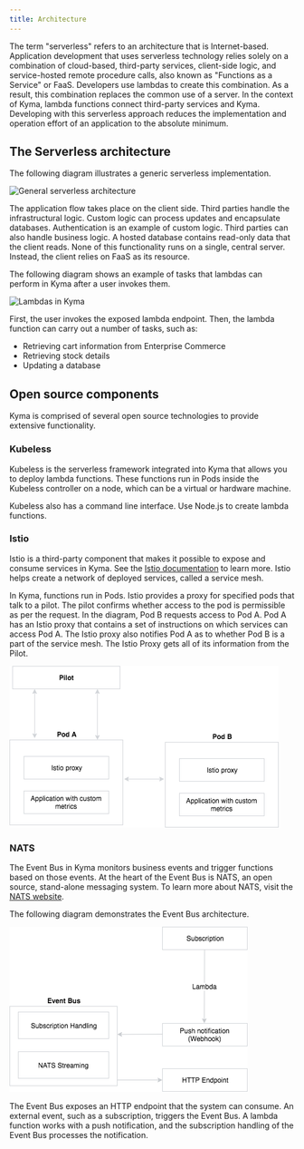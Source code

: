 ```yaml
---
title: Architecture
---
```


The term "serverless" refers to an architecture that is Internet-based. Application development that uses serverless technology relies solely on a combination of cloud-based, third-party services, client-side logic, and service-hosted remote procedure calls, also known as "Functions as a Service" or FaaS. Developers use lambdas to create this combination. As a result, this combination replaces the common use of a server. In the context of Kyma, lambda functions connect third-party services and Kyma. Developing with this serverless approach reduces the implementation and operation effort of an application to the absolute minimum.

## The Serverless architecture

The following diagram illustrates a generic serverless implementation.

![General serverless architecture](assets/serverless_general.png)

The application flow takes place on the client side. Third parties handle the infrastructural logic. Custom logic can process updates and encapsulate databases. Authentication is an example of custom logic. Third parties can also handle business logic. A hosted database contains read-only data that the client reads. None of this functionality runs on a single, central server. Instead, the client relies on FaaS as its resource.

The following diagram shows an example of tasks that lambdas can perform in Kyma after a user invokes them.

![Lambdas in Kyma](assets/lambda_example.png)

First, the user invokes the exposed lambda endpoint. Then, the lambda function can carry out a number of tasks, such as:

* Retrieving cart information from Enterprise Commerce
* Retrieving stock details
* Updating a database

## Open source components

Kyma is comprised of several open source technologies to provide extensive functionality.

### Kubeless

Kubeless is the serverless framework integrated into Kyma that allows you to deploy lambda functions. These functions run in Pods inside the Kubeless controller on a node, which can be a virtual or hardware machine.

Kubeless also has a command line interface. Use Node.js to create lambda functions.

### Istio

Istio is a third-party component that makes it possible to expose and consume services in Kyma. See the [Istio documentation](https://istio.io) to learn more. Istio helps create a network of deployed services, called a service mesh.

In Kyma, functions run in Pods. Istio provides a proxy for specified pods that talk to a pilot. The pilot confirms whether access to the pod is permissible as per the request. In the diagram, Pod B requests access to Pod A. Pod A has an Istio proxy that contains a set of instructions on which services can access Pod A. The Istio proxy also notifies Pod A as to whether Pod B is a part of the service mesh. The Istio Proxy gets all of its information from the Pilot.

![Istio architecture](assets/istio.png)

### NATS

The Event Bus in Kyma monitors business events and trigger functions based on those events. At the heart of the Event Bus is NATS, an open source, stand-alone messaging system. To learn more about NATS, visit the [NATS website](https://nats.io).

The following diagram demonstrates the Event Bus architecture.

![Event Bus architecture](assets/nats.png)

The Event Bus exposes an HTTP endpoint that the system can consume. An external event, such as a subscription, triggers the Event Bus. A lambda function works with a push notification, and the subscription handling of the Event Bus processes the notification.
